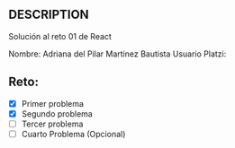 ## DESCRIPTION

Solución al reto 01 de React

Nombre: Adriana del Pilar Martinez Bautista
Usuario Platzi:

## Reto:
  - [x] Primer problema
  - [x] Segundo problema
  - [ ] Tercer problema
  - [ ] Cuarto Problema (Opcional)